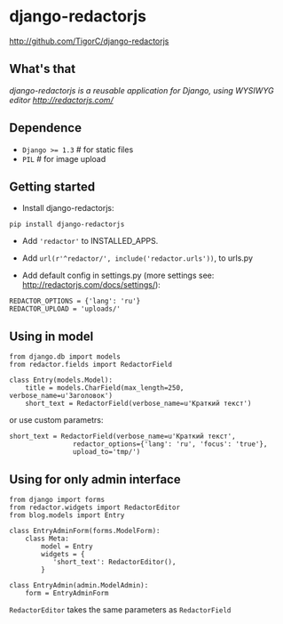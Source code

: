 
django-redactorjs
===============
http://github.com/TigorC/django-redactorjs


What's that
-----------

*django-redactorjs is a reusable application for Django, using WYSIWYG editor http://redactorjs.com/*

Dependence
-----------

- `Django >= 1.3` # for static files
- `PIL` # for image upload

Getting started
---------------

* Install django-redactorjs:

``pip install django-redactorjs
``

* Add `'redactor'` to INSTALLED_APPS.

* Add `url(r'^redactor/', include('redactor.urls'))`, to urls.py

* Add default config in settings.py (more settings see: <http://redactorjs.com/docs/settings/>):

```
REDACTOR_OPTIONS = {'lang': 'ru'}
REDACTOR_UPLOAD = 'uploads/'
```

Using in model
--------------


    from django.db import models
    from redactor.fields import RedactorField

    class Entry(models.Model):
        title = models.CharField(max_length=250, verbose_name=u'Заголовок')
        short_text = RedactorField(verbose_name=u'Краткий текст')

or use custom parametrs:

    short_text = RedactorField(verbose_name=u'Краткий текст',
                    redactor_options={'lang': 'ru', 'focus': 'true'},
                    upload_to='tmp/')

Using for only admin interface
-----------------------------
    from django import forms
    from redactor.widgets import RedactorEditor
    from blog.models import Entry

    class EntryAdminForm(forms.ModelForm):
        class Meta:
            model = Entry
            widgets = {
               'short_text': RedactorEditor(),
            }

    class EntryAdmin(admin.ModelAdmin):
        form = EntryAdminForm

`RedactorEditor` takes the same parameters as `RedactorField`
